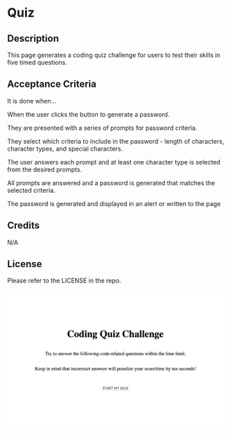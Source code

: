 # Quiz

## Description

This page generates a coding quiz challenge for users to test their skills in five timed questions.

## Acceptance Criteria

It is done when...

When the user clicks the button to generate a password.

They are presented with a series of prompts for password criteria.

They select which criteria to include in the password - length of characters, character types, and special characters.

The user answers each prompt and at least one character type is selected from the desired prompts.

All prompts are answered and a password is generated that matches the selected criteria.

The password is generated and displayed in an alert or written to the page

## Credits

N/A

## License

Please refer to the LICENSE in the repo.

![Alt text](coding-quiz.png)
